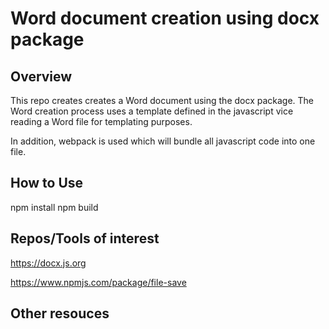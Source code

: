 # Word document creation using docx package

## Overview

This repo creates creates a Word document using the docx package.  The Word creation process uses a template defined in the javascript vice reading a Word file for templating purposes.

In addition, webpack is used which will bundle all javascript code into one file.

## How to Use

npm install 
npm build

## Repos/Tools of interest

https://docx.js.org 

https://www.npmjs.com/package/file-save

## Other resouces



